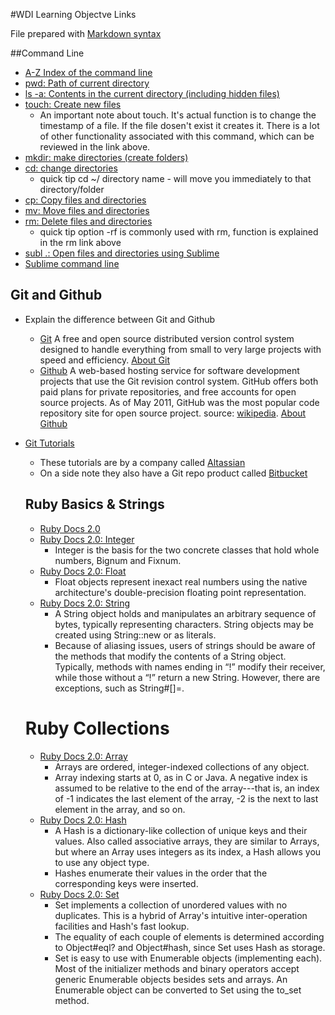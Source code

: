 #WDI Learning Objectve Links

File prepared with [Markdown syntax](http://daringfireball.net/projects/markdown/syntax#p)

##Command Line
* [A-Z Index of the command line](http://ss64.com/osx/)
* [pwd: Path of current directory](http://ss64.com/osx/pwd.html)
* [ls -a:  Contents in the current directory (including hidden files)](http://ss64.com/osx/ls.html)
* [touch: Create new files](http://ss64.com/osx/touch.html)
  * An important note about touch.  It's actual function is to change the timestamp of a file.  If the file dosen't exist it creates it.  There is a lot of other functionality associated with this command, which can be reviewed in the link above.
* [mkdir: make directories (create folders)](http://ss64.com/osx/mkdir.html)
* [cd: change directories](http://ss64.com/osx/cd.html)
  * quick tip cd ~/ directory name - will move you immediately to that directory/folder
* [cp: Copy files and directories](http://ss64.com/osx/cp.html)
* [mv: Move files and directories](http://ss64.com/osx/mv.html)
* [rm: Delete files and directories](http://ss64.com/osx/rm.html)
  * quick tip option -rf is commonly used with rm, function is explained in the rm link above
* [subl .: Open files and directories using Sublime](http://www.sublimetext.com/)
* [Sublime command line](http://www.sublimetext.com/docs/3/osx_command_line.html)

## Git and Github
* Explain the difference between Git and Github
  * [Git](http://git-scm.com/) A free and open source distributed version control system designed to handle everything from small to very large projects with speed and efficiency. [About Git](http://git-scm.com/about)
  * [Github](https://github.com/) A web-based hosting service for software development projects that use the Git revision control system. GitHub offers both paid plans for private repositories, and free accounts for open source projects. As of May 2011, GitHub was the most popular code repository site for open source project. source: [wikipedia](http://en.wikipedia.org/wiki/GitHub).  [About Github](https://github.com/about)
* [Git Tutorials](https://www.atlassian.com/git)
  * These tutorials are by a company called [Altassian](https://www.atlassian.com/)
  * On a side note they also have a Git repo product called [Bitbucket](https://www.atlassian.com/software/bitbucket/overview)

  ## Ruby Basics & Strings
  * [Ruby Docs 2.0](http://ruby-doc.org/)
  * [Ruby Docs 2.0: Integer](http://www.ruby-doc.org/core-2.0.0/Integer.html)
    * Integer is the basis for the two concrete classes that hold whole numbers, Bignum and Fixnum.
  * [Ruby Docs 2.0: Float](http://ruby-doc.org/core-2.0.0/Float.html)
    * Float objects represent inexact real numbers using the native architecture's double-precision floating point representation.
  * [Ruby Docs 2.0: String](http://ruby-doc.org/core-2.0.0/String.html#method-i-index)
    * A String object holds and manipulates an arbitrary sequence of bytes, typically representing characters. String objects may be created using String::new or as literals.
    * Because of aliasing issues, users of strings should be aware of the methods that modify the contents of a String object. Typically, methods with names ending in “!” modify their receiver, while those without a “!” return a new String. However, there are exceptions, such as String#[]=.

  # Ruby Collections
  * [Ruby Docs 2.0: Array](http://ruby-doc.org/core-2.0.0/Array.html)
    * Arrays are ordered, integer-indexed collections of any object.
    * Array indexing starts at 0, as in C or Java. A negative index is assumed to be relative to the end of the array---that is, an index of -1 indicates the last element of the array, -2 is the next to last element in the array, and so on.
  * [Ruby Docs 2.0: Hash](http://ruby-doc.org/core-2.0.0/Hash.html)
    * A Hash is a dictionary-like collection of unique keys and their values. Also called associative arrays, they are similar to Arrays, but where an Array uses integers as its index, a Hash allows you to use any object type.
    * Hashes enumerate their values in the order that the corresponding keys were inserted.
  * [Ruby Docs 2.0: Set](http://www.ruby-doc.org/stdlib-2.0.0/libdoc/set/rdoc/Set.html)
    * Set implements a collection of unordered values with no duplicates. This is a hybrid of Array's intuitive inter-operation facilities and Hash's fast lookup.
    * The equality of each couple of elements is determined according to Object#eql? and Object#hash, since Set uses Hash as storage.
    * Set is easy to use with Enumerable objects (implementing each). Most of the initializer methods and binary operators accept generic Enumerable objects besides sets and arrays. An Enumerable object can be converted to Set using the to_set method.


